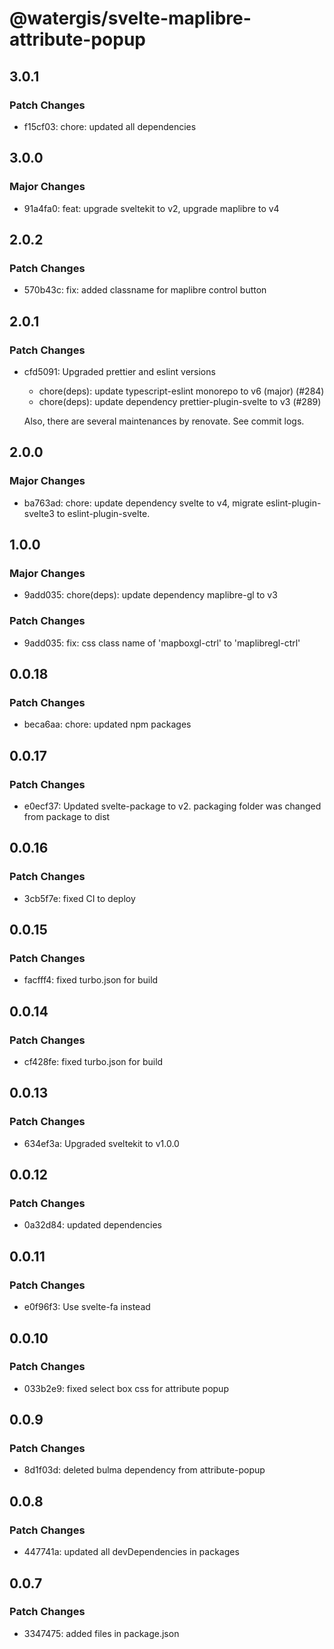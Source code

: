 # @watergis/svelte-maplibre-attribute-popup

## 3.0.1

### Patch Changes

- f15cf03: chore: updated all dependencies

## 3.0.0

### Major Changes

- 91a4fa0: feat: upgrade sveltekit to v2, upgrade maplibre to v4

## 2.0.2

### Patch Changes

- 570b43c: fix: added classname for maplibre control button

## 2.0.1

### Patch Changes

- cfd5091: Upgraded prettier and eslint versions

  - chore(deps): update typescript-eslint monorepo to v6 (major) (#284)
  - chore(deps): update dependency prettier-plugin-svelte to v3 (#289)

  Also, there are several maintenances by renovate. See commit logs.

## 2.0.0

### Major Changes

- ba763ad: chore: update dependency svelte to v4, migrate eslint-plugin-svelte3 to eslint-plugin-svelte.

## 1.0.0

### Major Changes

- 9add035: chore(deps): update dependency maplibre-gl to v3

### Patch Changes

- 9add035: fix: css class name of 'mapboxgl-ctrl' to 'maplibregl-ctrl'

## 0.0.18

### Patch Changes

- beca6aa: chore: updated npm packages

## 0.0.17

### Patch Changes

- e0ecf37: Updated svelte-package to v2. packaging folder was changed from package to dist

## 0.0.16

### Patch Changes

- 3cb5f7e: fixed CI to deploy

## 0.0.15

### Patch Changes

- facfff4: fixed turbo.json for build

## 0.0.14

### Patch Changes

- cf428fe: fixed turbo.json for build

## 0.0.13

### Patch Changes

- 634ef3a: Upgraded sveltekit to v1.0.0

## 0.0.12

### Patch Changes

- 0a32d84: updated dependencies

## 0.0.11

### Patch Changes

- e0f96f3: Use svelte-fa instead

## 0.0.10

### Patch Changes

- 033b2e9: fixed select box css for attribute popup

## 0.0.9

### Patch Changes

- 8d1f03d: deleted bulma dependency from attribute-popup

## 0.0.8

### Patch Changes

- 447741a: updated all devDependencies in packages

## 0.0.7

### Patch Changes

- 3347475: added files in package.json
